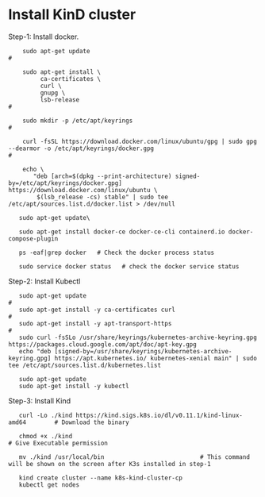 # Install KinD cluster

Step-1: Install docker.​

        sudo apt-get update                                                       # 

        sudo apt-get install \
             ca-certificates \
             curl \
             gnupg \
             lsb-release ​                                                        #

        sudo mkdir -p /etc/apt/keyrings​                                          #  
        
        curl -fsSL https://download.docker.com/linux/ubuntu/gpg | sudo gpg --dearmor -o /etc/apt/keyrings/docker.gpg                                      # 
         
        echo \
           "deb [arch=$(dpkg --print-architecture) signed-by=/etc/apt/keyrings/docker.gpg] https://download.docker.com/linux/ubuntu \
            $(lsb_release -cs) stable" | sudo tee /etc/apt/sources.list.d/docker.list > /dev/null
            
       sudo apt-get update\
       
       sudo apt-get install docker-ce docker-ce-cli containerd.io docker-compose-plugin
       
       ps -eaf|grep docker   # Check the docker process status
       
       sudo service docker status   # check the docker service status
       
        
Step-2: Install Kubectl

       sudo apt-get update                                                            # 
       sudo apt-get install -y ca-certificates curl ​                                 # 
       sudo apt-get install -y apt-transport-https​                                   #
       sudo curl -fsSLo /usr/share/keyrings/kubernetes-archive-keyring.gpg https://packages.cloud.google.com/apt/doc/apt-key.gpg
       echo "deb [signed-by=/usr/share/keyrings/kubernetes-archive-keyring.gpg] https://apt.kubernetes.io/ kubernetes-xenial main" | sudo tee /etc/apt/sources.list.d/kubernetes.list
       
       sudo apt-get update
       sudo apt-get install -y kubectl
       


Step-3: Install Kind

       curl -Lo ./kind https://kind.sigs.k8s.io/dl/v0.11.1/kind-linux-amd64        # Download the binary

       chmod +x ./kind ​                                                                 # Give Executable permission  
        
       mv ./kind /usr/local/bin​                           # This command will be shown on the screen after K3s installed in step-1
       
       kind create cluster --name k8s-kind-cluster-cp
       kubectl get nodes


